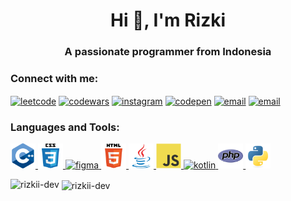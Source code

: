 <h1 align="center">Hi 👋, I'm Rizki</h1>
<h3 align="center">A passionate programmer from Indonesia</h3>

<h3 align="left">Connect with me:</h3>
<p align="left">
<a href="https://www.leetcode.com/rizkii-dev" target="blank"><img align="center" src="https://raw.githubusercontent.com/rahuldkjain/github-profile-readme-generator/master/src/images/icons/Social/leet-code.svg" alt="leetcode" height="30" width="40" style="max-width: 100%;"></a>
<a href="https://www.codewars.com/users/Rizkii-dev" target="blank"><img align="center" src="https://www.codewars.com/packs/assets/logo.f607a0fb.svg" alt="codewars" height="30" width="40" style="max-width: 100%;"></a>
<a href="https://www.instagram.com/pratamawae489/" rel="nofollow"><img align="center" src="https://raw.githubusercontent.com/rahuldkjain/github-profile-readme-generator/master/src/images/icons/Social/instagram.svg" alt="instagram" height="30" width="40" style="max-width: 100%;"></a>
<a href="https://codepen.io/Rizkii-dev" rel="nofollow"><img align="center" src="https://raw.githubusercontent.com/rahuldkjain/github-profile-readme-generator/master/src/images/icons/Social/codepen.svg" alt="codepen" height="30" width="40" style="max-width: 100%;"></a>
<a href="mailto:m.rizkip.developer@gmail.com" target="blank"><img align="center" src="https://cdn.worldvectorlogo.com/logos/official-gmail-icon-2020-.svg" alt="email" height="30" width="40" style="max-width: 100%;"></a>
<a href="https://www.linkedin.com/in/muhammad-rizki-pratama-151161213/" target="blank"><img align="center" src="https://www.svgrepo.com/show/448234/linkedin.svg" alt="email" height="30" width="40" style="max-width: 100%;"></a>


</p>

<h3 align="left">Languages and Tools:</h3>
<p align="left"> <a href="https://www.w3schools.com/cpp/" target="_blank" rel="noreferrer"> <img src="https://raw.githubusercontent.com/devicons/devicon/master/icons/cplusplus/cplusplus-original.svg" alt="cplusplus" width="40" height="40"/> </a> <a href="https://www.w3schools.com/css/" target="_blank" rel="noreferrer"> <img src="https://raw.githubusercontent.com/devicons/devicon/master/icons/css3/css3-original-wordmark.svg" alt="css3" width="40" height="40"/> </a> <a href="https://www.figma.com/" target="_blank" rel="noreferrer"> <img src="https://www.vectorlogo.zone/logos/figma/figma-icon.svg" alt="figma" width="40" height="40"/> </a> <a href="https://www.w3.org/html/" target="_blank" rel="noreferrer"> <img src="https://raw.githubusercontent.com/devicons/devicon/master/icons/html5/html5-original-wordmark.svg" alt="html5" width="40" height="40"/> </a> <a href="https://www.java.com" target="_blank" rel="noreferrer"> <img src="https://raw.githubusercontent.com/devicons/devicon/master/icons/java/java-original.svg" alt="java" width="40" height="40"/> </a> <a href="https://developer.mozilla.org/en-US/docs/Web/JavaScript" target="_blank" rel="noreferrer"> <img src="https://raw.githubusercontent.com/devicons/devicon/master/icons/javascript/javascript-original.svg" alt="javascript" width="40" height="40"/> </a> <a href="https://kotlinlang.org" target="_blank" rel="noreferrer"> <img src="https://www.vectorlogo.zone/logos/kotlinlang/kotlinlang-icon.svg" alt="kotlin" width="40" height="40"/> </a> <a href="https://www.php.net" target="_blank" rel="noreferrer"> <img src="https://raw.githubusercontent.com/devicons/devicon/master/icons/php/php-original.svg" alt="php" width="40" height="40"/> </a> <a href="https://www.python.org" target="_blank" rel="noreferrer"> <img src="https://raw.githubusercontent.com/devicons/devicon/master/icons/python/python-original.svg" alt="python" width="40" height="40"/> </a> </p>

<p><img align="left" src="https://github-readme-stats.vercel.app/api/top-langs?username=rizkii-dev&show_icons=true&locale=en&layout=compact" alt="rizkii-dev" /></p>

<p>&nbsp;<img align="center" src="https://github-readme-stats.vercel.app/api?username=rizkii-dev&show_icons=true&locale=en" alt="rizkii-dev" /></p>
